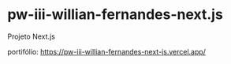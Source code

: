 # pw-iii-willian-fernandes-next.js
Projeto Next.js

portifólio: https://pw-iii-willian-fernandes-next-js.vercel.app/
